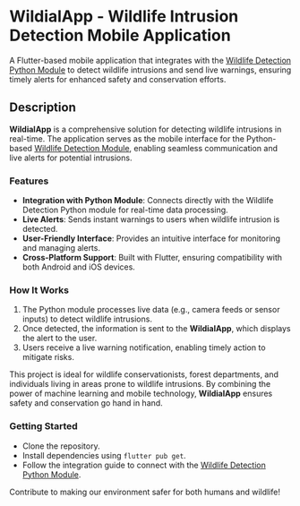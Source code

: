 # WildialApp - Wildlife Intrusion Detection Mobile Application  

A Flutter-based mobile application that integrates with the [Wildlife Detection Python Module](https://github.com/naeemudheenp/WIldlife-detection) to detect wildlife intrusions and send live warnings, ensuring timely alerts for enhanced safety and conservation efforts.

## Description  

**WildialApp** is a comprehensive solution for detecting wildlife intrusions in real-time. The application serves as the mobile interface for the Python-based [Wildlife Detection Module](https://github.com/naeemudheenp/WIldlife-detection), enabling seamless communication and live alerts for potential intrusions.  

### Features  
- **Integration with Python Module**: Connects directly with the Wildlife Detection Python module for real-time data processing.  
- **Live Alerts**: Sends instant warnings to users when wildlife intrusion is detected.  
- **User-Friendly Interface**: Provides an intuitive interface for monitoring and managing alerts.  
- **Cross-Platform Support**: Built with Flutter, ensuring compatibility with both Android and iOS devices.  

### How It Works  
1. The Python module processes live data (e.g., camera feeds or sensor inputs) to detect wildlife intrusions.  
2. Once detected, the information is sent to the **WildialApp**, which displays the alert to the user.  
3. Users receive a live warning notification, enabling timely action to mitigate risks.  

This project is ideal for wildlife conservationists, forest departments, and individuals living in areas prone to wildlife intrusions. By combining the power of machine learning and mobile technology, **WildialApp** ensures safety and conservation go hand in hand.  

### Getting Started  
- Clone the repository.  
- Install dependencies using `flutter pub get`.  
- Follow the integration guide to connect with the [Wildlife Detection Python Module](https://github.com/naeemudheenp/WIldlife-detection).  

Contribute to making our environment safer for both humans and wildlife!  
